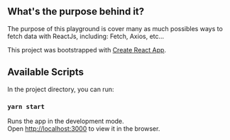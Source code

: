 ## What's the purpose behind it?

The purpose of this playground is cover many as much possibles ways to fetch data with ReactJs, including: Fetch, Axios, etc...

This project was bootstrapped with [Create React App](https://github.com/facebook/create-react-app).

## Available Scripts

In the project directory, you can run:

### `yarn start`

Runs the app in the development mode.<br />
Open [http://localhost:3000](http://localhost:3000) to view it in the browser.
